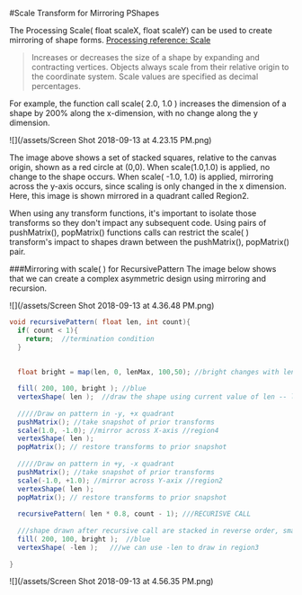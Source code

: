 #Scale Transform for Mirroring PShapes

The Processing Scale( float scaleX, float scaleY) can be used to create mirroring of shape forms. [Processing reference: Scale](https://processing.org/reference/scale_.html) 

 >Increases or decreases the size of a shape by expanding and contracting vertices. Objects always scale from their relative origin to the coordinate system. Scale values are specified as decimal percentages. 
 
For example, the function call scale( 2.0, 1.0 ) increases the dimension of a shape by 200% along the x-dimension, with no change along the y dimension.

![](/assets/Screen Shot 2018-09-13 at 4.23.15 PM.png)

The image above shows a set of stacked squares, relative to the canvas origin, shown as a red circle at (0,0). When scale(1.0,1.0) is applied, no change to the shape occurs.  When scale( -1.0, 1.0) is applied, mirroring across the y-axis occurs, since scaling is only changed in the x dimension.  Here, this image is shown mirrored in a quadrant called Region2.  

When using any transform functions, it's important to isolate those transforms so they don't impact any subsequent code.  Using pairs of pushMatrix(), popMatrix() functions calls can restrict the scale( ) transform's impact to shapes drawn between the pushMatrix(), popMatrix() pair.

###Mirroring with scale( ) for RecursivePattern
The image below shows that we can create a complex asymmetric design using mirroring and recursion.   


![](/assets/Screen Shot 2018-09-13 at 4.36.48 PM.png)

```java
void recursivePattern( float len, int count){
  if( count < 1){
    return;  //termination condition
  }
  
 
  float bright = map(len, 0, lenMax, 100,50); //bright changes with len

  fill( 200, 100, bright ); //blue
  vertexShape( len );  //draw the shape using current value of len -- largest to smallest
  
  /////Draw on pattern in -y, +x quadrant 
  pushMatrix(); //take snapshot of prior transforms
  scale(1.0, -1.0); //mirror across X-axis //region4
  vertexShape( len ); 
  popMatrix(); // restore transforms to prior snapshot
  
  /////Draw on pattern in +y, -x quadrant
  pushMatrix(); //take snapshot of prior transforms
  scale(-1.0, +1.0); //mirror across Y-axix //region2
  vertexShape( len ); 
  popMatrix(); // restore transforms to prior snapshot
  
  recursivePattern( len * 0.8, count - 1); ///RECURISVE CALL
  
  ///shape drawn after recursive call are stacked in reverse order, smallest to largest
  fill( 200, 100, bright );  //blue
  vertexShape( -len );   ///we can use -len to draw in region3
    
}

```

![](/assets/Screen Shot 2018-09-13 at 4.56.35 PM.png)